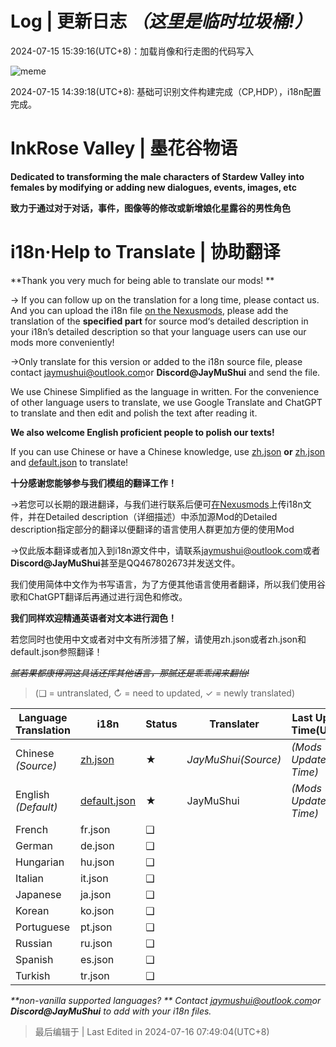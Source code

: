 # Log | 更新日志 _（这里是临时垃圾桶!）_


2024-07-15 15:39:16(UTC+8)：加载肖像和行走图的代码写入


![meme](https://telegraph-image-2qa.pages.dev/file/80511f1416009d27749ef.png)


2024-07-15 14:39:18(UTC+8): 基础可识别文件构建完成（CP,HDP），i18n配置完成。




# InkRose Valley | 墨花谷物语



**Dedicated to transforming the male characters of Stardew Valley into females by modifying or adding new dialogues, events, images, etc**


**致力于通过对于对话，事件，图像等的修改或新增娘化星露谷的男性角色**


# i18n·Help to Translate | 协助翻译



**Thank you very much for being able to translate our mods! **



→ If you can follow up on the translation for a long time, please contact us.
And you can upload the i18n file [on the Nexusmods](https://www.nexusmods.com/stardewvalley/mods/add), please add the translation of the **specified part** for source mod‘s detailed description in your i18n’s detailed description so that your language users can use our mods more conveniently!



→Only translate for this version or added to the i18n source file, please contact <jaymushui@outlook.com>or **Discord@JayMuShui** and send the file.




We use Chinese Simplified as the language in written. For the convenience of other language users to translate, we use Google Translate and ChatGPT to translate and then edit and polish the text after reading it.



**We also welcome English proficient people to polish our texts!**



If you can use Chinese or have a Chinese knowledge, use [zh.json](https://github.com/JayMuShui/InkRose-Valley-Stardew-Valley-Mods/blob/main/%5BCP%5DInkRoseValley/i18n/zh.json) **or** [zh.json](https://github.com/JayMuShui/InkRose-Valley-Stardew-Valley-Mods/blob/main/%5BCP%5DInkRoseValley/i18n/zh.json) and [default.json](https://github.com/JayMuShui/InkRose-Valley-Stardew-Valley-Mods/blob/main/%5BCP%5DInkRoseValley/i18n/default.json) to translate!



**十分感谢您能够参与我们模组的翻译工作！**



→若您可以长期的跟进翻译，与我们进行联系后便可[在Nexusmods](https://www.nexusmods.com/stardewvalley/mods/add)上传i18n文件，并在Detailed description（详细描述）中添加源Mod的Detailed description指定部分的翻译以便翻译的语言使用人群更加方便的使用Mod



→仅此版本翻译或者加入到i18n源文件中，请联系<jaymushui@outlook.com>或者**Discord@JayMuShui**甚至是QQ467802673并发送文件。




我们使用简体中文作为书写语言，为了方便其他语言使用者翻译，所以我们使用谷歌和ChatGPT翻译后再通过进行润色和修改。



**我们同样欢迎精通英语者对文本进行润色！**



若您同时也使用中文或者对中文有所涉猎了解，请使用zh.json或者zh.json和default.json参照翻译！



~~_腻若果都康得洞这具话还挥其他语言，那腻还是乖乖阔来翻怡!_~~




>(❑ = untranslated, ↻ = need to updated, ✓ = newly translated)


| Language Translation | i18n                                                                                                                                | Status | Translater          | Last Updated Time(UTC+8) | Version | Remark           |
| -------------------- | ----------------------------------------------------------------------------------------------------------------------------------- | ------ | ------------------- | ------------------------ | :------ | :--------------- |
| Chinese _(Source)_   | [zh.json](https://github.com/JayMuShui/InkRose-Valley-Stardew-Valley-Mods/blob/master/%5BCP%5DInkRoseValley/i18n/zh.json)           | ★      | _JayMuShui(Source)_ | _(Mods Updated Time)_    | -       | Source language  |
| English _(Default)_  | [default.json](https://github.com/JayMuShui/InkRose-Valley-Stardew-Valley-Mods/blob/master/%5BCP%5DInkRoseValley/i18n/default.json) | ★      | JayMuShui           | _(Mods Updated Time)_    | -       | General language |
| French               | fr.json                                                                                                                             | ❑      |                     |                          |         |                  |
| German               | de.json                                                                                                                             | ❑      |                     |                          |         |                  |
| Hungarian            | hu.json                                                                                                                             | ❑      |                     |                          |         |                  |
| Italian              | it.json                                                                                                                             | ❑      |                     |                          |         |                  |
| Japanese             | ja.json                                                                                                                             | ❑      |                     |                          |         |                  |
| Korean               | ko.json                                                                                                                             | ❑      |                     |                          |         |                  |
| Portuguese           | pt.json                                                                                                                             | ❑      |                     |                          |         |                  |
| Russian              | ru.json                                                                                                                             | ❑      |                     |                          |         |                  |
| Spanish              | es.json                                                                                                                             | ❑      |                     |                          |         |                  |
| Turkish              | tr.json                                                                                                                             | ❑      |                     |                          |         |                  |

_**non-vanilla supported languages? ** Contact <jaymushui@outlook.com>or **Discord@JayMuShui** to add with your i18n files._









>最后编辑于 | Last Edited in 2024-07-16 07:49:04(UTC+8)

